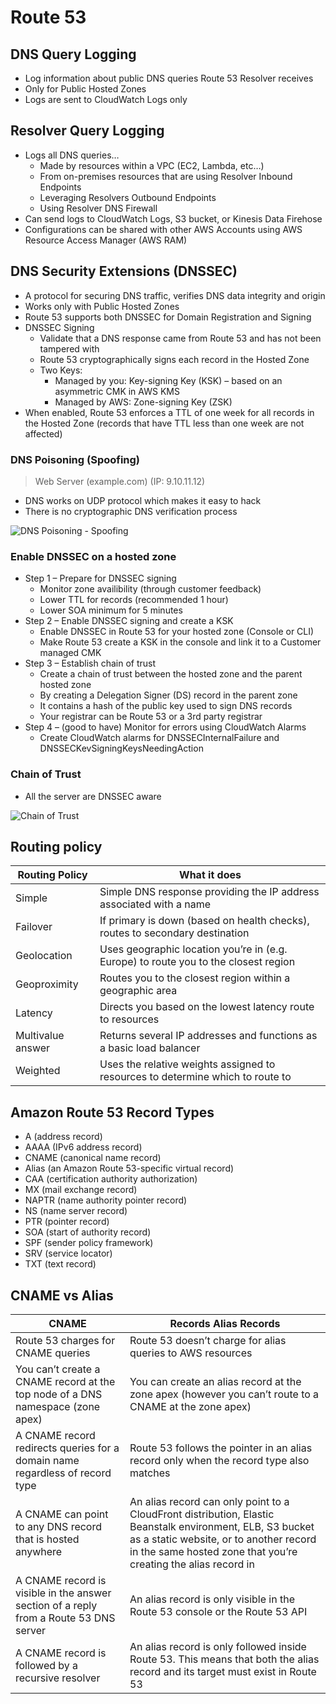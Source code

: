 # Route 53

## DNS Query Logging

- Log information about public DNS queries Route 53 Resolver receives
- Only for Public Hosted Zones
- Logs are sent to CloudWatch Logs only

## Resolver Query Logging

- Logs all DNS queries…
  - Made by resources within a VPC (EC2, Lambda, etc…)
  - From on-premises resources that are using Resolver Inbound Endpoints
  - Leveraging Resolvers Outbound Endpoints
  - Using Resolver DNS Firewall
- Can send logs to CloudWatch Logs, S3 bucket, or Kinesis Data Firehose
- Configurations can be shared with other AWS Accounts using AWS Resource Access Manager (AWS RAM)

## DNS Security Extensions (DNSSEC)

- A protocol for securing DNS traffic, verifies DNS data integrity and origin
- Works only with Public Hosted Zones
- Route 53 supports both DNSSEC for Domain Registration and Signing
- DNSSEC Signing
  - Validate that a DNS response came from Route 53 and has not been tampered with
  - Route 53 cryptographically signs each record in the Hosted Zone
  - Two Keys:
    - Managed by you: Key-signing Key (KSK) – based on an asymmetric CMK in AWS KMS
    - Managed by AWS: Zone-signing Key (ZSK)
- When enabled, Route 53 enforces a TTL of one week for all records in the Hosted Zone (records that have TTL less than one week are not affected)

### DNS Poisoning (Spoofing)

> Web Server
> (example.com)
> (IP: 9.10.11.12)

- DNS works on UDP protocol which makes it easy to hack
- There is no cryptographic DNS verification process

![DNS Poisoning - Spoofing](./dnssec_dns_poisoning.png)

### Enable DNSSEC on a hosted zone

- Step 1 – Prepare for DNSSEC signing
  - Monitor zone availibility (through customer feedback)
  - Lower TTL for records (recommended 1 hour)
  - Lower SOA minimum for 5 minutes
- Step 2 – Enable DNSSEC signing and create a KSK
  - Enable DNSSEC in Route 53 for your hosted zone (Console or CLI)
  - Make Route 53 create a KSK in the console and link it to a Customer managed CMK
- Step 3 – Establish chain of trust
  - Create a chain of trust between the hosted zone and the parent hosted zone
  - By creating a Delegation Signer (DS) record in the parent zone
  - It contains a hash of the public key used to sign DNS records
  - Your registrar can be Route 53 or a 3rd party registrar
- Step 4 – (good to have) Monitor for errors using CloudWatch Alarms
  - Create CloudWatch alarms for DNSSECInternalFailure and DNSSECKevSigningKeysNeedingAction

### Chain of Trust

- All the server are DNSSEC aware

![Chain of Trust](./dnssec_chain_of_trust.png)

## Routing policy

| Routing Policy |   What it does |
| -------------- | -------------- |
| Simple | Simple DNS response providing the IP address associated with a name |
| Failover | If primary is down (based on health checks), routes to secondary destination |
| Geolocation | Uses geographic location you’re in (e.g. Europe) to route you to the closest region |
| Geoproximity | Routes you to the closest region within a geographic area
| Latency | Directs you based on the lowest latency route to resources
| Multivalue answer | Returns several IP addresses and functions as a basic load balancer
| Weighted | Uses the relative weights assigned to resources to determine which to route to |

## Amazon Route 53 Record Types

- A (address record)
- AAAA (IPv6 address record)
- CNAME (canonical name record)
- Alias (an Amazon Route 53-specific virtual record)
- CAA (certification authority authorization)
- MX (mail exchange record)
- NAPTR (name authority pointer record)
- NS (name server record)
- PTR (pointer record)
- SOA (start of authority record)
- SPF (sender policy framework)
- SRV (service locator)
- TXT (text record)

## CNAME vs Alias

| CNAME | Records Alias Records |
| -------------- | -------------- |
| Route 53 charges for CNAME queries | Route 53 doesn’t charge for alias queries to AWS resources
| You can’t create a CNAME record at the top node of a DNS namespace (zone apex) | You can create an alias record at the zone apex (however you can’t route to a CNAME at the zone apex) |
| A CNAME record redirects queries for a domain name regardless of record type | Route 53 follows the pointer in an alias record only when the record type also matches |
| A CNAME can point to any DNS record that is hosted anywhere | An alias record can only point to a CloudFront distribution, Elastic Beanstalk environment, ELB, S3 bucket as a static website, or to another record in the same hosted zone that you’re creating the alias record in |
| A CNAME record is visible in the answer section of a reply from a Route 53 DNS server | An alias record is only visible in the Route 53 console or the  Route 53 API |
| A CNAME record is followed by a recursive resolver | An alias record is only followed inside Route 53. This means that both the alias record and its target must exist in Route 53
